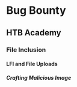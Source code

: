 # Bug Bounty
## HTB Academy
### File Inclusion
#### LFI and File Uploads
##### Crafting Malicious Image
